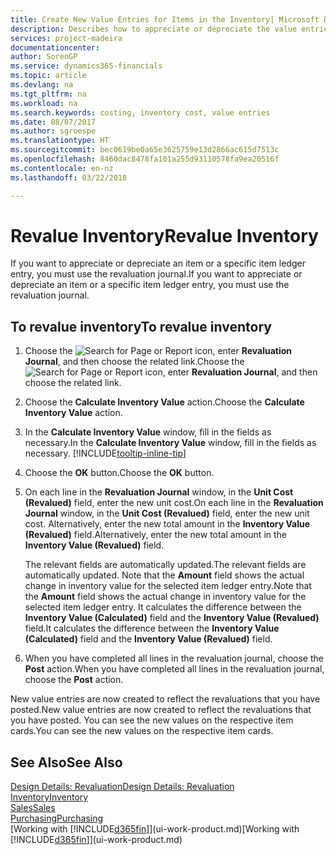 ```yaml
---
title: Create New Value Entries for Items in the Inventory| Microsoft Docs
description: Describes how to appreciate or depreciate the value entries of one or more items in the inventory by posting their current, calculated value.
services: project-madeira
documentationcenter: 
author: SorenGP
ms.service: dynamics365-financials
ms.topic: article
ms.devlang: na
ms.tgt_pltfrm: na
ms.workload: na
ms.search.keywords: costing, inventory cost, value entries
ms.date: 08/07/2017
ms.author: sgroespe
ms.translationtype: HT
ms.sourcegitcommit: bec0619be0a65e3625759e13d2866ac615d7513c
ms.openlocfilehash: 8460dac8478fa101a255d93110578fa9ea20516f
ms.contentlocale: en-nz
ms.lasthandoff: 03/22/2018

---
```

# <a name="revalue-inventory"></a><span data-ttu-id="e5964-103">Revalue Inventory</span><span class="sxs-lookup"><span data-stu-id="e5964-103">Revalue Inventory</span></span>
<span data-ttu-id="e5964-104">If you want to appreciate or depreciate an item or a specific item ledger entry, you must use the revaluation journal.</span><span class="sxs-lookup"><span data-stu-id="e5964-104">If you want to appreciate or depreciate an item or a specific item ledger entry, you must use the revaluation journal.</span></span>

## <a name="to-revalue-inventory"></a><span data-ttu-id="e5964-105">To revalue inventory</span><span class="sxs-lookup"><span data-stu-id="e5964-105">To revalue inventory</span></span>
1. <span data-ttu-id="e5964-106">Choose the ![Search for Page or Report](media/ui-search/search_small.png "Search for Page or Report icon") icon, enter **Revaluation Journal**, and then choose the related link.</span><span class="sxs-lookup"><span data-stu-id="e5964-106">Choose the ![Search for Page or Report](media/ui-search/search_small.png "Search for Page or Report icon") icon, enter **Revaluation Journal**, and then choose the related link.</span></span>
2. <span data-ttu-id="e5964-107">Choose the **Calculate Inventory Value** action.</span><span class="sxs-lookup"><span data-stu-id="e5964-107">Choose the **Calculate Inventory Value** action.</span></span>
3. <span data-ttu-id="e5964-108">In the **Calculate Inventory Value** window, fill in the fields as necessary.</span><span class="sxs-lookup"><span data-stu-id="e5964-108">In the **Calculate Inventory Value** window, fill in the fields as necessary.</span></span> [!INCLUDE[tooltip-inline-tip](includes/tooltip-inline-tip_md.md)]
4. <span data-ttu-id="e5964-109">Choose the **OK** button.</span><span class="sxs-lookup"><span data-stu-id="e5964-109">Choose the **OK** button.</span></span>
5. <span data-ttu-id="e5964-110">On each line in the **Revaluation Journal** window, in the **Unit Cost (Revalued)** field, enter the new unit cost.</span><span class="sxs-lookup"><span data-stu-id="e5964-110">On each line in the **Revaluation Journal** window, in the **Unit Cost (Revalued)** field, enter the new unit cost.</span></span> <span data-ttu-id="e5964-111">Alternatively, enter the new total amount in the **Inventory Value (Revalued)** field.</span><span class="sxs-lookup"><span data-stu-id="e5964-111">Alternatively, enter the new total amount in the **Inventory Value (Revalued)** field.</span></span>

    <span data-ttu-id="e5964-112">The relevant fields are automatically updated.</span><span class="sxs-lookup"><span data-stu-id="e5964-112">The relevant fields are automatically updated.</span></span> <span data-ttu-id="e5964-113">Note that the **Amount** field shows the actual change in inventory value for the selected item ledger entry.</span><span class="sxs-lookup"><span data-stu-id="e5964-113">Note that the **Amount** field shows the actual change in inventory value for the selected item ledger entry.</span></span> <span data-ttu-id="e5964-114">It calculates the difference between the **Inventory Value (Calculated)** field and the **Inventory Value (Revalued)** field.</span><span class="sxs-lookup"><span data-stu-id="e5964-114">It calculates the difference between the **Inventory Value (Calculated)** field and the **Inventory Value (Revalued)** field.</span></span>
6. <span data-ttu-id="e5964-115">When you have completed all lines in the revaluation journal, choose the **Post** action.</span><span class="sxs-lookup"><span data-stu-id="e5964-115">When you have completed all lines in the revaluation journal, choose the **Post** action.</span></span>

<span data-ttu-id="e5964-116">New value entries are now created to reflect the revaluations that you have posted.</span><span class="sxs-lookup"><span data-stu-id="e5964-116">New value entries are now created to reflect the revaluations that you have posted.</span></span> <span data-ttu-id="e5964-117">You can see the new values on the respective item cards.</span><span class="sxs-lookup"><span data-stu-id="e5964-117">You can see the new values on the respective item cards.</span></span>

## <a name="see-also"></a><span data-ttu-id="e5964-118">See Also</span><span class="sxs-lookup"><span data-stu-id="e5964-118">See Also</span></span>
[<span data-ttu-id="e5964-119">Design Details: Revaluation</span><span class="sxs-lookup"><span data-stu-id="e5964-119">Design Details: Revaluation</span></span>](design-details-revaluation.md)  
[<span data-ttu-id="e5964-120">Inventory</span><span class="sxs-lookup"><span data-stu-id="e5964-120">Inventory</span></span>](inventory-manage-inventory.md)  
[<span data-ttu-id="e5964-121">Sales</span><span class="sxs-lookup"><span data-stu-id="e5964-121">Sales</span></span>](sales-manage-sales.md)  
[<span data-ttu-id="e5964-122">Purchasing</span><span class="sxs-lookup"><span data-stu-id="e5964-122">Purchasing</span></span>](purchasing-manage-purchasing.md)  
<span data-ttu-id="e5964-123">[Working with [!INCLUDE[d365fin](includes/d365fin_md.md)]](ui-work-product.md)</span><span class="sxs-lookup"><span data-stu-id="e5964-123">[Working with [!INCLUDE[d365fin](includes/d365fin_md.md)]](ui-work-product.md)</span></span>

